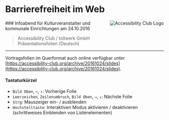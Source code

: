 # Barrierefreiheit im Web
<img src="https://cdn.rawgit.com/a11yclub/a11y-teaser-event/master/public/img/a11yclub-logo.svg" alt="Accessibility Club Logo" align="right"/>
### Infoabend für Kulturveranstalter und kommunale Einrichtungen am 24.10.2016

> Accessibility Club / tollwerk GmbH<br/>
> Präsentationsfolien (Deutsch)

___

Vortragsfolien im Querformat auch online verfügbar unter [https://accessibility-club.org/archive/20161024/slides](https://accessibility-club.org/archive/20161024/slides).

#### Tastaturkürzel

* `Bild Oben`, `←`, `↑`: Vorherige Folie
* `Leerzeichen`, `Zeilenumbruch`, `Bild Oben`, `→`, `↓`: Nächste Folie
* `Strg`: Mauszeiger ein- / ausblenden
* `Hochstelltaste`: Interaktiven Modus aktivieren / deaktivieren (schrittweises Einblenden von Listenelementen)
